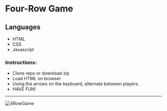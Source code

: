 # Four-Row Game

## Languages
  - HTML
  - CSS
  - Javascript

### Instructions:
  - Clone repo or download zip
  - Load HTML on browser
  - Using the arrows on the keyboard, alternate between players.
  - HAVE FUN!
---
![4RowGame](https://user-images.githubusercontent.com/52841881/194440103-f25a9995-22dd-4fae-a9e3-a6fbd8f3c51e.png)
